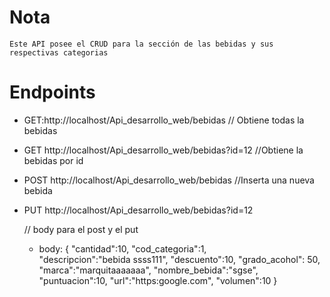 # Nota
    Este API posee el CRUD para la sección de las bebidas y sus respectivas categorias

 # Endpoints

 - GET:http://localhost/Api_desarrollo_web/bebidas       // Obtiene todas la bebidas
 - GET http://localhost/Api_desarrollo_web/bebidas?id=12 //Obtiene la bebidas por id
 - POST http://localhost/Api_desarrollo_web/bebidas      //Inserta una nueva bebida 
 - PUT http://localhost/Api_desarrollo_web/bebidas?id=12
 


      // body para el post y el put
    - body: {
                        "cantidad":10,
                        "cod_categoria":1,    
                        "descripcion":"bebida ssss111",
                        "descuento":10,
                        "grado_acohol": 50,
                        "marca":"marquitaaaaaaa",
                        "nombre_bebida":"sgse", 
                        "puntuacion":10,
                        "url":"https:google.com",
                        "volumen":10
        }  